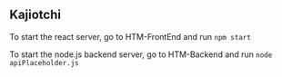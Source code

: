 ## Kajiotchi

To start the react server, go to HTM-FrontEnd and run `npm start`

To start the node.js backend server, go to HTM-Backend and run `node apiPlaceholder.js`